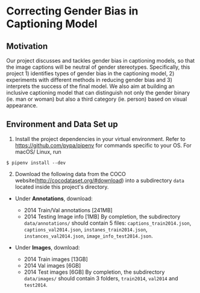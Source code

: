 # Correcting Gender Bias in Captioning Model

## Motivation
Our project discusses and tackles gender bias in captioning models, so that the image captions will be neutral of gender stereotypes. Specifically, this project 1) identifies types of gender bias in the captioning model, 2) experiments with different methods in reducing gender bias and 3) interprets the success of the final model. We also aim at building an inclusive captioning model that can distinguish not only the gender binary (ie. man or woman) but also a third category (ie. person) based on visual appearance.

## Environment and Data Set up
1. Install the project dependencies in your virtual environment. Refer to https://github.com/pypa/pipenv for commands specific to your OS. For macOS/ Linux, run
```
$ pipenv install --dev
```
2. Download the following data from the COCO website(http://cocodataset.org/#download) into a subdirectory `data` located inside this project's directory.

- Under **Annotations**, download:
  - 2014 Train/Val annotations [241MB]
  - 2014 Testing Image info [1MB]
  By completion, the subdirectory `data/annotations/` should contain 5 files: `captions_train2014.json`, `captions_val2014.json`, `instanes_train2014.json`, `instances_val2014.json`, `image_info_test2014.json`.

- Under **Images**, download:
  - 2014 Train images [13GB]
  - 2014 Val images [6GB]
  - 2014 Test images [6GB]
  By completion, the subdirectory `data/images/` should contain 3 folders, `train2014`, `val2014` and `test2014`.
